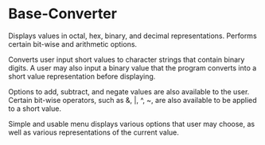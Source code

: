 # Base-Converter
Displays values in octal, hex, binary, and decimal representations. Performs certain bit-wise and arithmetic options. 

Converts user input short values to character strings that contain binary digits. A user may also input a binary value that the program converts into a short value representation before displaying.

Options to add, subtract, and negate values are also available to the user. Certain bit-wise operators, such as &, |, ^, ~, are also available to be applied to a short value.

Simple and usable menu displays various options that user may choose, as well as various representations of the current value.
